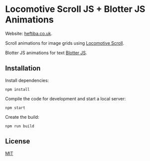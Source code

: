 # Locomotive Scroll JS + Blotter JS Animations

Website: [heftiba.co.uk](http://heftiba.co.uk).

Scroll animations for image grids using [Locomotive Scroll](https://locomotivemtl.github.io/locomotive-scroll/).


Blotter JS animations for text [Blotter JS](https://github.com/bradley/blotter).

## Installation

Install dependencies:

```
npm install
```

Compile the code for development and start a local server:

```
npm start
```

Create the build:

```
npm run build
```


## License

[MIT](LICENSE)
